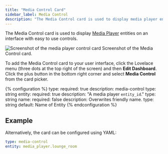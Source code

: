```yaml
---
title: "Media Control Card"
sidebar_label: Media Control
description: "The Media Control card is used to display media player entities on an interface with easy to use controls."
---
```


The Media Control card is used to display [Media Player](/integrations/#media-player) entities on an interface with easy to use controls.

<p class='img'>
<img src='/images/lovelace/lovelace_mediaplayer.png' alt='Screenshot of the media player control card'>
Screenshot of the Media Control card.
</p>

To add the Media Control card to your user interface, click the Lovelace menu (three dots at the top right of the screen) and then **Edit Dashboard**. Click the plus button in the bottom right corner and select **Media Control** from the card picker.

{% configuration %}
type:
  required: true
  description: media-control
  type: string
entity:
  required: true
  description: "A media player `entity_id`."
  type: string
name:
  required: false
  description: Overwrites friendly name.
  type: string
  default: Name of Entity
{% endconfiguration %}

## Example

Alternatively, the card can be configured using YAML:

```yaml
type: media-control
entity: media_player.lounge_room
```

